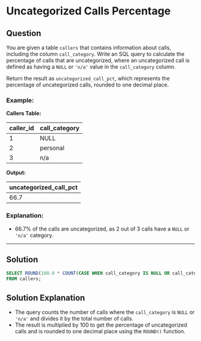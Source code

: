 
# Uncategorized Calls Percentage

## Question

You are given a table `callers` that contains information about calls, including the column `call_category`. Write an SQL query to calculate the percentage of calls that are uncategorized, where an uncategorized call is defined as having a `NULL` or `'n/a'` value in the `call_category` column.

Return the result as `uncategorized_call_pct`, which represents the percentage of uncategorized calls, rounded to one decimal place.

### Example:

**Callers Table:**

| caller_id | call_category |
|-----------|---------------|
| 1         | NULL          |
| 2         | personal      |
| 3         | n/a           |

**Output:**

| uncategorized_call_pct |
|------------------------|
| 66.7                   |

### Explanation:

- 66.7% of the calls are uncategorized, as 2 out of 3 calls have a `NULL` or `'n/a'` category.

---

## Solution

```sql
SELECT ROUND(100.0 * COUNT(CASE WHEN call_category IS NULL OR call_category = 'n/a' THEN 1 END) / COUNT(*), 1) AS uncategorized_call_pct
FROM callers;
```

## Solution Explanation

- The query counts the number of calls where the `call_category` is `NULL` or `'n/a'` and divides it by the total number of calls.
- The result is multiplied by 100 to get the percentage of uncategorized calls and is rounded to one decimal place using the `ROUND()` function.
